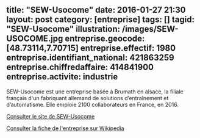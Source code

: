 title: "SEW-Usocome"
date:  2016-01-27 21:30
layout: post
category: [entreprise]
tags: []
tagid: "SEW-Usocome"
illustration: /images/SEW-USOCOME.jpg
entreprise.geocode: [48.73114,7.70715]
entreprise.effectif: 1980
entreprise.identifiant_national: 421863259
entreprise.chiffredaffaire:  414841900
entreprise.activite: industrie
---

SEW-Usocome est une entreprise basée à Brumath en alsace, la filiale français d'un fabriquant allemand de solutions d’entraînement et d’automatisme. Elle emploie 2100 collaborateurs en France, en 2016.

[Consulter le site de SEW-Usocome](http://www.usocome.com/)

[Consulter la fiche de l'entreprise sur Wikipedia](https://fr.wikipedia.org/wiki/SEW_Usocome)


